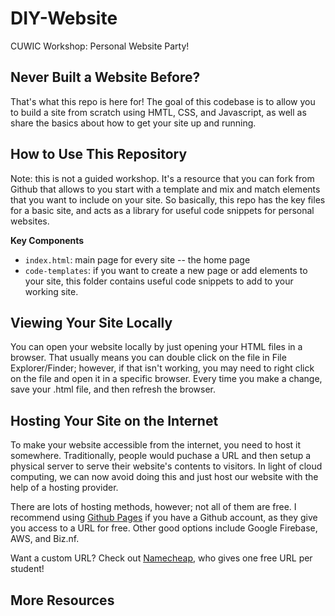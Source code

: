 # DIY-Website
CUWIC Workshop: Personal Website Party!

## Never Built a Website Before?
That's what this repo is here for! The goal of this codebase is to allow you to build a site from scratch using HMTL, CSS, and Javascript, as well as share the basics about how to get your site up and running. 

## How to Use This Repository
Note: this is not a guided workshop. It's a resource that you can fork from Github that allows to you start with a template and  mix and match elements that you want to include on your site. So basically, this repo has the key files for a basic site, and acts as a library for useful code snippets for personal websites. 

**Key Components**

- `index.html`: main page for every site -- the home page
- `code-templates`: if you want to create a new page or add elements to your site, this folder contains useful code snippets to add to your working site.

## Viewing Your Site Locally
You can open your website locally by just opening your HTML files in a browser. That usually means you can double click on the file in File Explorer/Finder; however, if that isn't working, you may need to right click on the file and open it in a specific browser. Every time you make a change, save your .html file, and then refresh the browser.

## Hosting Your Site on the Internet
To make your website accessible from the internet, you need to host it somewhere. Traditionally, people would puchase a URL and then setup a physical server to serve their website's contents to visitors. In light of cloud computing, we can now avoid doing this and just host our website with the help of a hosting provider. 

There are lots of hosting methods, however; not all of them are free. I recommend using [Github Pages](https://pages.github.com/) if you have a Github account, as they give you access to a URL for free. Other good options include Google Firebase, AWS, and Biz.nf.

Want a custom URL? Check out [Namecheap](https://nc.me/), who gives one free URL per student!

## More Resources